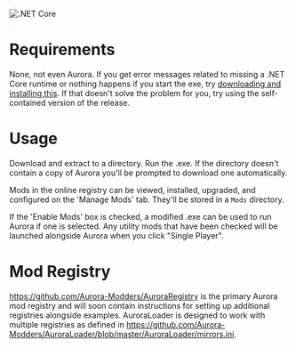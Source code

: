 ![.NET Core](https://github.com/Aurora-Modders/AuroraLoader/workflows/.NET%20Core/badge.svg?branch=master)

# Requirements

None, not even Aurora. If you get error messages related to missing a .NET Core runtime or nothing happens if you start the exe, try [downloading and installing this](https://dotnet.microsoft.com/download/dotnet-core/thank-you/runtime-desktop-3.1.3-windows-x86-installer). If that doesn't solve the problem for you, try using the self-contained version of the release.

# Usage

Download and extract to a directory. Run the .exe. If the directory doesn't contain a copy of Aurora you'll be prompted to download one automatically.

Mods in the online registry can be viewed, installed, upgraded, and configured on the 'Manage Mods' tab. They'll be stored in a `Mods` directory.

If the 'Enable Mods' box is checked, a modified .exe can be used to run Aurora if one is selected. Any utility mods that have been checked will be launched alongside Aurora when you click "Single Player".

# Mod Registry

https://github.com/Aurora-Modders/AuroraRegistry is the primary Aurora mod registry and will soon contain instructions for setting up additional registries alongside examples. AuroraLoader is designed to work with multiple registries as defined in https://github.com/Aurora-Modders/AuroraLoader/blob/master/AuroraLoader/mirrors.ini.
